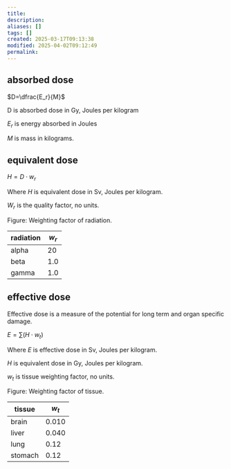 ```yaml
---
title: 
description: 
aliases: []
tags: []
created: 2025-03-17T09:13:38
modified: 2025-04-02T09:12:49
permalink:
---
```


## absorbed dose

$D=\dfrac{E_r}{M}$

D is absorbed dose in Gy, Joules per kilogram

$E_r$ is energy absorbed in Joules

$M$ is mass in kilograms.

## equivalent dose

$H=D\cdot w_r$

Where $H$ is equivalent dose in Sv, Joules per kilogram.

$W_r$ is the quality factor, no units.

Figure: Weighting factor of radiation.

| radiation | $w_r$ |
| --------- | ----- |
| alpha     | 20    |
| beta      | 1.0   |
| gamma     | 1.0   |

## effective dose

Effective dose is a measure of the potential for long term and organ specific damage.

$E=\sum(H\cdot w_t)$

Where $E$ is effective dose in Sv, Joules per kilogram.

$H$ is equivalent dose in Gy, Joules per kilogram.

$w_t$ is tissue weighting factor, no units.

Figure: Weighting factor of tissue.

| tissue  | $w_t$ |
| ------- | ----- |
| brain   | 0.010 |
| liver   | 0.040 |
| lung    | 0.12  |
| stomach | 0.12  |
